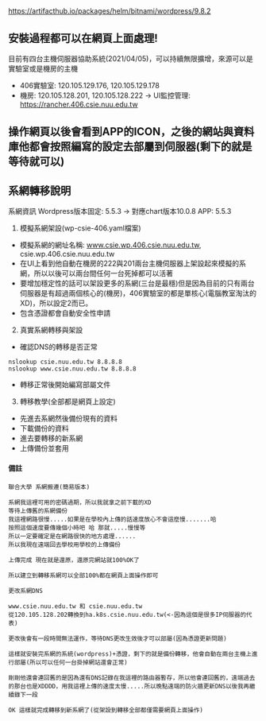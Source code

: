 ## 
https://artifacthub.io/packages/helm/bitnami/wordpress/9.8.2

## 安裝過程都可以在網頁上面處理!
目前有四台主機伺服器協助系統(2021/04/05)，可以持續無限擴增，來源可以是實驗室或是機房的主機
* 406實驗室: 120.105.129.176, 120.105.129.178
* 機房: 120.105.128.201, 120.105.128.222 
-> UI監控管理: https://rancher.406.csie.nuu.edu.tw
## 操作網頁以後會看到APP的ICON，之後的網站與資料庫他都會按照編寫的設定去部屬到伺服器(剩下的就是等待就可以)

## 系網轉移說明
系網資訊
Wordpress版本固定: 5.5.3 -> 對應chart版本10.0.8 APP: 5.5.3

1. 模擬系網架設(wp-csie-406.yaml檔案)
  * 模擬系網的網址名稱: www.csie.wp.406.csie.nuu.edu.tw, csie.wp.406.csie.nuu.edu.tw
  * 在UI上看到他自動在機房的222與201兩台主機伺服器上架設起來模擬的系網，所以以後可以兩台間任何一台死掉都可以活著
  * 要增加穩定性的話可以架設更多的系網(三台是最穩)但是因為目前的只有兩台伺服器是有超過兩個核心的(機房)，406實驗室的都是單核心(電腦教室淘汰的XD)，所以設定2而已。
  * 包含憑證都會自動安全性申請
2. 真實系網轉移與架設
  * 確認DNS的轉移是否正常
  ```
  nslookup csie.nuu.edu.tw 8.8.8.8
  nslookup www.csie.nuu.edu.tw 8.8.8.8
  ```
  * 轉移正常後開始編寫部屬文件


3. 轉移教學(全部都是網頁上設定)
  * 先進去系網然後備份現有的資料
  * 下載備份的資料
  * 進去要轉移的新系網
  * 上傳備份並套用


#### 備註
```
聯合大學 系網搬遷(簡易版本)

系網我這裡可用的密碼過期，所以我就拿之前下載的XD
等待上傳舊的系網備份
我這裡網路很慢.....如果是在學校內上傳的話速度放心不會這麼慢.......哈
按照這個速度要傳幾個小時吧 哈 那就.....慢慢等
所以一定要確定是在網路很快的地方處理......
所以我現在遠端回去學校用學校的上傳備份

上傳完成 現在就是還原，還原完網站就100%OK了

所以建立到轉移系網可以全部100%都在網頁上面操作即可
``` 
```
更改系網DNS

www.csie.nuu.edu.tw 和 csie.nuu.edu.tw 
從120.105.128.202轉換到ha.k8s.csie.nuu.edu.tw(<-因為這個是很多IP伺服器的代表)

更改後會有一段時間無法運作，等待DNS更改生效後才可以部屬(因為憑證更新問題)

這樣就安裝完系網的系統(wordpress)+憑證，剩下的就是備份轉移，他會自動在兩台主機上進行部屬(所以可以任何一台掛掉網站還會正常)

剛剛他還會連回舊的是因為還有DNS記錄在我這裡的路由器暫存，所以他會連回舊的，遠端過去的那台也是XDDDD，用我這裡上傳的速度太慢.....所以晚點遠端的防火牆更新DNS以後我再繼續錄下一段

OK 這樣就完成轉移到新系網了(從架設到轉移全部都僅需要網頁上面操作)

```